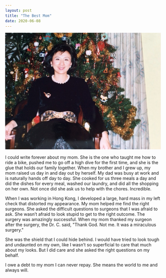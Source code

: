 ```yaml
---
layout: post
title: "The Best Mom"
date: 2020-06-08
---
```


<p><img src="/static/img/mom.jpeg" width="650"/></p>

<p>I could write forever about my mom.   
			She is the one who taught me how to ride a bike, pushed me to go off a high dive for the first time,
			and she is the glue that holds our family together.  When my brother and I grew up, my mom raised us day in and day 
			out by herself.  My dad was busy at work and is naturally hands off day to day.  She cooked for us 
			three meals a day and did the dishes for every meal, washed our laundry, and did all the shopping on her own.  
			Not once did she ask us to help with the chores.  Incredible.
		</p>
		

<p>

When I was working in Hong Kong, I developed a large, hard mass in my left check that distorted my appearance. My mom helped me find the right surgeons. She asked the difficult questions to surgeons that I was afraid to ask. She wasn’t afraid to look stupid to get to the right outcome.   The surgery was amazingly successful.  When my mom thanked my surgeon after the surgery, the Dr. C. said, "Thank God. Not me.  It was a 
miraculous surgery."  

   
</p>
<p>
She was the shield that I could hide behind.  I would have tried to look tough 
and undaunted on my own, like I wasn’t so superficial to care that much about my looks.  
But I did care and she asked the right questions on my behalf.
</p>

<p>
			I owe a debt to my mom I can never repay.  She means the world to me and always will.
</p>
									
		